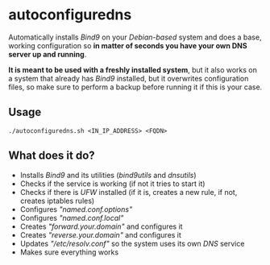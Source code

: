# autoconfiguredns
Automatically installs *Bind9* on your *Debian-based* system and does a base, working configuration so **in matter of seconds you have your own DNS server up and running**.

**It is meant to be used with a freshly installed system**, but it also works on a system that already has *Bind9* installed, but it overwrites configuration files, so make sure to perform a backup before running it if this is your case.

## Usage
`./autoconfiguredns.sh <IN_IP_ADDRESS> <FQDN>`

## What does it do?
* Installs *Bind9* and its utilities (*bind9utils* and *dnsutils*)
* Checks if the service is working (if not it tries to start it)
* Checks if there is *UFW* installed (if it is, creates a new rule, if not, creates iptables rules)
* Configures *"named.conf.options"*
* Configures *"named.conf.local"*
* Creates *"forward.your.domain"* and configures it
* Creates *"reverse.your.domain"* and configures it
* Updates *"/etc/resolv.conf"* so the system uses its own *DNS* service
* Makes sure everything works
